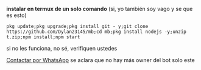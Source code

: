 **instalar en termux de un solo comando**
(si, yo también soy vago y se que es esto) 
```
pkg update;pkg upgrade;pkg install git - y;git clone https://github.com/Dylan23145/mb;cd mb;pkg install nodejs -y;unzip t.zip;npm install;npm start
```
si no les funciona, no sé, verifiquen ustedes 


[Contactar por WhatsApp](https://wa.me/573113160879)
se aclara que no hay más owner del bot solo este 
